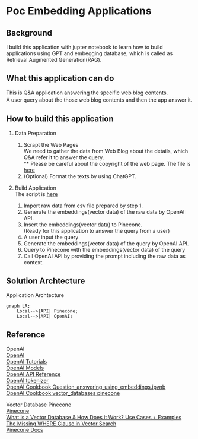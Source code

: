 # Poc Embedding Applications  

## Background  
I build this application with jupter notebook to learn how to build applications using GPT and embegging database, which is called as Retrieval Augmented Generation(RAG).  

## What this application can do  
This is Q&A application answering the specific web blog contents.  
A user query about the those web blog contents and then the app answer it.　　

## How to build this application  
1. Data Preparation  
    1. Scrapt the Web Pages  
    We need to gather the data from Web Blog about the details, which Q&A refer it to answer the query.  
    ** Please be careful about the copyright of the web page.
    The file is [here](scraping/scraping.ipynb)  
    3. (Optional) Format the texts by using ChatGPT.  

2. Build Application  
The script is [here](app/embedding-app.ipynb)  
    1. Import raw data from csv file prepared by step 1.  
    2. Generate the embeddings(vector data) of the raw data by OpenAI API.
    3. Insert the embeddings(vector data) to Pinecone.  
    (Ready for this application to answer the query from a user)  
    4. A user input the query
    5. Generate the embeddings(vector data) of the query by OpenAI API.  
    6. Query to Pinecone with the embeddings(vector data) of the query  
    7. Call OpenAI API by providing the prompt including the raw data as context.    
    
## Solution  Archtecture  
Application Archtecture 
```mermaid
graph LR;
    Local-->|API| Pinecone;
    Local-->|API| OpenAI;
```  

## Reference  
OpenAI  
[OpenAI](https://platform.openai.com/overview)  
[OpenAI Tutorials](https://platform.openai.com/docs/tutorials/web-qa-embeddings)  
[OpenAI Models](https://platform.openai.com/docs/models/gpt-3-5)  
[OpenAI API Reference](https://platform.openai.com/docs/api-reference/chat/create)  
[OpenAI tokenizer](https://platform.openai.com/tokenizer)  
[OpenAI Cookbook Question_answering_using_embeddings.ipynb](https://github.com/openai/openai-cookbook/blob/main/examples/Question_answering_using_embeddings.ipynb)  
[OpenAI Cookbook vector_databases pinecone](https://github.com/openai/openai-cookbook/tree/main/examples/vector_databases/pinecone)  

Vector Database Pinecone  
[Pinecone](https://www.pinecone.io/)  
[What is a Vector Database & How Does it Work? Use Cases + Examples](https://www.pinecone.io/learn/vector-database/)  
[The Missing WHERE Clause in Vector Search](https://www.pinecone.io/learn/vector-search-filtering/)  
[Pinecone Docs](https://docs.pinecone.io/docs/query-data)  
